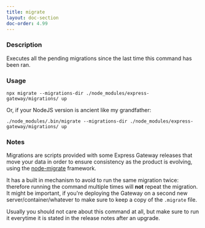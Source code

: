 ```yaml
---
title: migrate
layout: doc-section
doc-order: 4.99
---
```


### Description

Executes all the pending migrations since the last time this command has been ran.

### Usage

```shell
npx migrate --migrations-dir ./node_modules/express-gateway/migrations/ up
```

Or, if your NodeJS version is ancient like my grandfather:

```shell
./node_modules/.bin/migrate --migrations-dir ./node_modules/express-gateway/migrations/ up
```

### Notes

Migrations are scripts provided with some Express Gateway releases that move your data in order to ensure consistency
as the product is evolving, using the [node-migrate](https://github.com/tj/node-migrate) framework.

It has a built in mechanism to avoid to run the same migration twice: therefore running the command multiple times
will **not** repeat the migration. It might be important, if you're deploying the Gateway on a second new
server/container/whatever to make sure to keep a copy of the `.migrate` file.

Usually you should not care about this command at all, but make sure to run it everytime it is stated in the release
notes after an upgrade.
